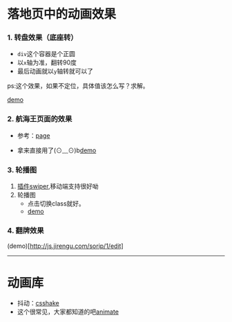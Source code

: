 # 落地页中的动画效果


### 1. 转盘效果（底座转）

- `div`这个容器是个正圆
- 以`x`轴为准，翻转90度
- 最后动画就以`y`轴转就可以了

ps:这个效果，如果不定位，具体值该怎么写？求解。

[demo](http://js.jirengu.com/makutufolu/1/edit?html,css,output)


### 2. 航海王页面的效果

- 参考：[page](http://one-piece.cc/act/recall)

- 拿来直接用了(⊙﹏⊙)b[demo](http://js.jirengu.com/qisa/31/edit)

### 3. 轮播图

1. [插件swiper](http://www.swiper.com.cn/),移动端支持很好呦
2. 轮播图
	- 点击切换class就好。
	- [demo](http://js.jirengu.com/zanar/1/edit?html,css,output)

### 4. 翻牌效果

(demo)[http://js.jirengu.com/sorip/1/edit]




---

# 动画库

- 抖动：[csshake](https://elrumordelaluz.github.io/csshake/)
- 这个很常见，大家都知道的吧[animate](https://github.com/daneden/animate.css)


